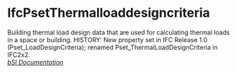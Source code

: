 IfcPsetThermalloaddesigncriteria
================================
Building thermal load design data that are used for calculating thermal loads
in a space or building. HISTORY: New property set in IFC Release 1.0
(Pset_LoadDesignCriteria); renamed Pset_ThermalLoadDesignCriteria in IFC2x2.  
[ _bSI
Documentation_](https://standards.buildingsmart.org/IFC/DEV/IFC4_2/FINAL/HTML/schema/ifcsharedbldgserviceelements/pset/pset_thermalloaddesigncriteria.htm)


